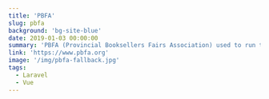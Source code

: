```yaml
---
title: 'PBFA'
slug: pbfa
background: 'bg-site-blue'
date: 2019-01-03 00:00:00
summary: 'PBFA (Provincial Booksellers Fairs Association) used to run their organisation from a server located in the corner of their room. I worked with them to move their process online and automate several long tedious steps to reduce the admin required for planning out their fairs.'
link: 'https://www.pbfa.org'
image: '/img/pbfa-fallback.jpg'
tags:
  - Laravel
  - Vue
---
```

